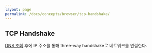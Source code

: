 ```yaml
---
layout: page
permalink: /docs/concepts/browser/tcp-handshake/
---
```


## TCP Handshake

[DNS 조회](<(/docs/concepts/browser/dns-lookup/)>) 후에 IP 주소를 통해 three-way handshake로 네트워크를 연결한다.
